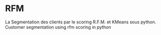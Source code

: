# RFM
La Segmentation des clients par le scoring R.F.M. et KMeans sous python.  
Customer segmentation using rfm scoring in python
